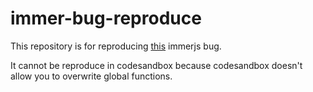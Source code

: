# immer-bug-reproduce

This repository is for reproducing [this](https://github.com/immerjs/immer/issues/577) immerjs bug.

It cannot be reproduce in codesandbox because codesandbox doesn't allow you to overwrite global functions.
